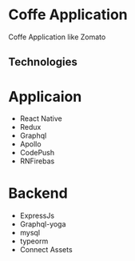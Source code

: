 # Coffe Application
Coffe Application like Zomato 

## Technologies

# Applicaion 
* React Native 
* Redux 
* Graphql
* Apollo
* CodePush
* RNFirebas

# Backend
* ExpressJs
* Graphql-yoga 
* mysql 
* typeorm 
* Connect Assets 
